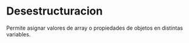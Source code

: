 # Desestructuracion

Permite asignar valores de array o propiedades de objetos en distintas variables.